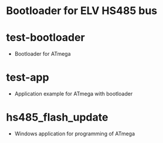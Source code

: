 Bootloader for ELV HS485 bus
============================

test-bootloader
===============
* Bootloader for ATmega


test-app
========
* Application example for ATmega with bootloader


hs485_flash_update
==================
* Windows application for programming of ATmega



